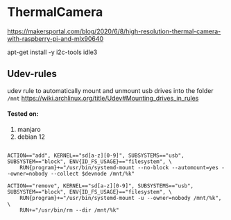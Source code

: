 # ThermalCamera

https://makersportal.com/blog/2020/6/8/high-resolution-thermal-camera-with-raspberry-pi-and-mlx90640

apt-get install -y i2c-tools idle3




## Udev-rules

udev rule to automatically mount and unmount usb drives into the folder `/mnt`
https://wiki.archlinux.org/title/Udev#Mounting_drives_in_rules

#### Tested on:
1. manjaro
2. debian 12



```rules

ACTION=="add", KERNEL=="sd[a-z][0-9]", SUBSYSTEMS=="usb", SUBSYSTEM=="block", ENV{ID_FS_USAGE}=="filesystem", \
    RUN{program}+="/usr/bin/systemd-mount --no-block --automount=yes --owner=nobody --collect $devnode /mnt/%k"

ACTION=="remove", KERNEL=="sd[a-z][0-9]", SUBSYSTEMS=="usb", SUBSYSTEM=="block", ENV{ID_FS_USAGE}=="filesystem", \
    RUN{program}+="/usr/bin/systemd-mount -u --owner=nobody /mnt/%k", \
    RUN+="/usr/bin/rm --dir /mnt/%k"










```
